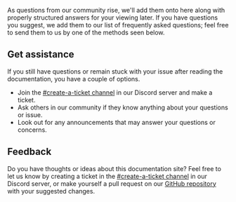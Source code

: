 As questions from our community rise, we'll add them onto here along with properly structured answers for your viewing later. If you have questions you suggest, we add them to our list of frequently asked questions; feel free to send them to us by one of the methods seen below.
## Get assistance
If you still have questions or remain stuck with your issue after reading the documentation, you have a couple of options.

- Join the [#create-a-ticket channel](https://discord.gg/rEzBArpASK) in our Discord server and make a ticket.
- Ask others in our community if they know anything about your questions or issue.
- Look out for any announcements that may answer your questions or concerns.
## Feedback
Do you have thoughts or ideas about this documentation site? Feel free to let us know by creating a ticket in the [#create-a-ticket channel](https://discord.gg/rEzBArpASK) in our Discord server, or make yourself a pull request on our [GitHub repository](https://github.com/cubed-mc/cubed-wiki) with your suggested changes.